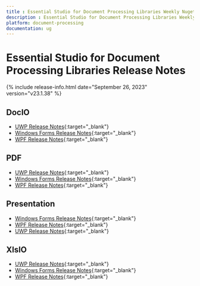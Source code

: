 ```yaml
---
title : Essential Studio for Document Processing Libraries Weekly Nuget Release Release Notes  
description : Essential Studio for Document Processing Libraries Weekly Nuget Release Release Notes  
platform: document-processing
documentation: ug
---
```


# Essential Studio for Document Processing Libraries  Release Notes  

{% include release-info.html date="September 26, 2023" version="v23.1.38" %} 

## DocIO

* [UWP Release Notes](/uwp/release-notes/v23.1.38#docio){:target="_blank"}
* [Windows Forms Release Notes](/windowsforms/release-notes/v23.1.38#docio){:target="_blank"}
* [WPF Release Notes](/wpf/release-notes/v23.1.38#docio){:target="_blank"}


## PDF

* [UWP Release Notes](/uwp/release-notes/v23.1.38#pdf){:target="_blank"}
* [Windows Forms Release Notes](/windowsforms/release-notes/v23.1.38#pdf){:target="_blank"}
* [WPF Release Notes](/wpf/release-notes/v23.1.38#pdf){:target="_blank"}


## Presentation

* [Windows Forms Release Notes](/windowsforms/release-notes/v23.1.38#presentation){:target="_blank"}
* [WPF Release Notes](/wpf/release-notes/v23.1.38#presentation){:target="_blank"}
* [UWP Release Notes](/uwp/release-notes/v23.1.38#presentation){:target="_blank"}


## XlsIO

* [UWP Release Notes](/uwp/release-notes/v23.1.38#xlsio){:target="_blank"}
* [Windows Forms Release Notes](/windowsforms/release-notes/v23.1.38#xlsio){:target="_blank"}
* [WPF Release Notes](/wpf/release-notes/v23.1.38#xlsio){:target="_blank"}